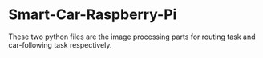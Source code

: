 # Smart-Car-Raspberry-Pi
These two python files are the image processing parts for routing task and car-following task respectively.
